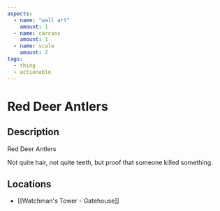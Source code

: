 ```yaml
---
aspects:
  - name: "wall art"
    amount: 1
  - name: carcass
    amount: 1
  - name: scale
    amount: 2
tags:
  - thing
  - actionable
---
```


# Red Deer Antlers

## Description
Red Deer Antlers

Not quite hair, not quite teeth, but proof that someone killed something.
## Locations
- [[Watchman's Tower - Gatehouse]]